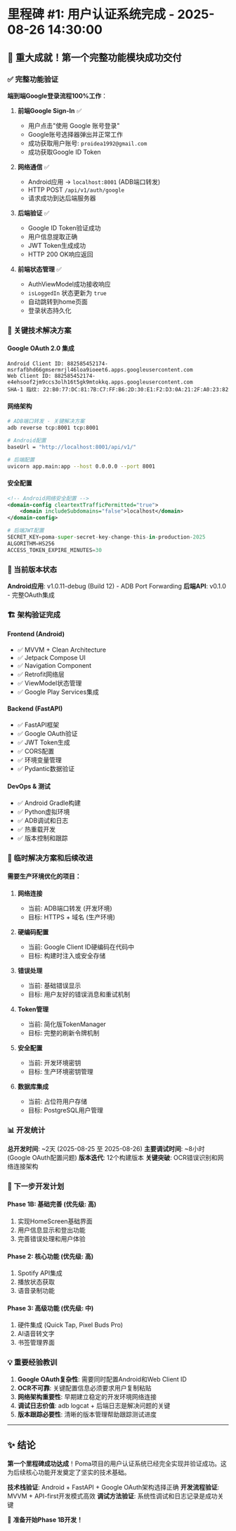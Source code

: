 # 里程碑 #1: 用户认证系统完成 - 2025-08-26 14:30:00

## 🎉 重大成就！第一个完整功能模块成功交付

### ✅ 完整功能验证
**端到端Google登录流程100%工作**：

1. **前端Google Sign-In** ✅
   - 用户点击"使用 Google 账号登录"
   - Google账号选择器弹出并正常工作
   - 成功获取用户账号: `proidea1992@gmail.com`
   - 成功获取Google ID Token

2. **网络通信** ✅
   - Android应用 → `localhost:8001` (ADB端口转发)
   - HTTP POST `/api/v1/auth/google`
   - 请求成功到达后端服务器

3. **后端验证** ✅
   - Google ID Token验证成功
   - 用户信息提取正确
   - JWT Token生成成功
   - HTTP 200 OK响应返回

4. **前端状态管理** ✅
   - AuthViewModel成功接收响应
   - `isLoggedIn` 状态更新为 `true`
   - 自动跳转到home页面
   - 登录状态持久化

### 🔧 关键技术解决方案

#### Google OAuth 2.0 集成
```
Android Client ID: 882585452174-msrfafbhd66gmsermrjl46loa9ioeet6.apps.googleusercontent.com
Web Client ID: 882585452174-e4ehsoof2jm9ccs3olh16t5gk9mtokkq.apps.googleusercontent.com
SHA-1 指纹: 22:B0:77:DC:81:7B:C7:FF:B6:2D:30:E1:F2:D3:0A:21:2F:A0:23:82
```

#### 网络架构
```bash
# ADB端口转发 - 关键解决方案
adb reverse tcp:8001 tcp:8001

# Android配置
baseUrl = "http://localhost:8001/api/v1/"

# 后端配置  
uvicorn app.main:app --host 0.0.0.0 --port 8001
```

#### 安全配置
```xml
<!-- Android网络安全配置 -->
<domain-config cleartextTrafficPermitted="true">
    <domain includeSubdomains="false">localhost</domain>
</domain-config>
```

```python
# 后端JWT配置
SECRET_KEY=poma-super-secret-key-change-this-in-production-2025
ALGORITHM=HS256
ACCESS_TOKEN_EXPIRE_MINUTES=30
```

### 📱 当前版本状态
**Android应用**: v1.0.11-debug (Build 12) - ADB Port Forwarding
**后端API**: v0.1.0 - 完整OAuth集成

### 🏗️ 架构验证完成

#### Frontend (Android)
- ✅ MVVM + Clean Architecture
- ✅ Jetpack Compose UI
- ✅ Navigation Component
- ✅ Retrofit网络层
- ✅ ViewModel状态管理
- ✅ Google Play Services集成

#### Backend (FastAPI)
- ✅ FastAPI框架
- ✅ Google OAuth验证
- ✅ JWT Token生成
- ✅ CORS配置
- ✅ 环境变量管理
- ✅ Pydantic数据验证

#### DevOps & 测试
- ✅ Android Gradle构建
- ✅ Python虚拟环境
- ✅ ADB调试和日志
- ✅ 热重载开发
- ✅ 版本控制和跟踪

### 🚧 临时解决方案和后续改进

#### 需要生产环境优化的项目：

1. **网络连接**
   - 当前: ADB端口转发 (开发环境)
   - 目标: HTTPS + 域名 (生产环境)

2. **硬编码配置**
   - 当前: Google Client ID硬编码在代码中
   - 目标: 构建时注入或安全存储

3. **错误处理**
   - 当前: 基础错误显示
   - 目标: 用户友好的错误消息和重试机制

4. **Token管理**
   - 当前: 简化版TokenManager
   - 目标: 完整的刷新令牌机制

5. **安全配置**
   - 当前: 开发环境密钥
   - 目标: 生产环境密钥管理

6. **数据库集成**
   - 当前: 占位符用户存储
   - 目标: PostgreSQL用户管理

### 📊 开发统计

**总开发时间**: ~2天 (2025-08-25 至 2025-08-26)
**主要调试时间**: ~8小时 (Google OAuth配置问题)
**版本迭代**: 12个构建版本
**关键突破**: OCR错误识别和网络连接架构

### 🎯 下一步开发计划

#### Phase 1B: 基础完善 (优先级: 高)
1. 实现HomeScreen基础界面
2. 用户信息显示和登出功能
3. 完善错误处理和用户体验

#### Phase 2: 核心功能 (优先级: 高)
1. Spotify API集成
2. 播放状态获取
3. 语音录制功能

#### Phase 3: 高级功能 (优先级: 中)
1. 硬件集成 (Quick Tap, Pixel Buds Pro)
2. AI语音转文字
3. 书签管理界面

### 💡 重要经验教训

1. **Google OAuth复杂性**: 需要同时配置Android和Web Client ID
2. **OCR不可靠**: 关键配置信息必须要求用户复制粘贴
3. **网络架构重要性**: 早期建立稳定的开发环境网络连接
4. **调试日志价值**: adb logcat + 后端日志是解决问题的关键
5. **版本跟踪必要性**: 清晰的版本管理帮助跟踪测试进度

---

## ✨ 结论

**第一个里程碑成功达成**！Poma项目的用户认证系统已经完全实现并验证成功。这为后续核心功能开发奠定了坚实的技术基础。

**技术栈验证**: Android + FastAPI + Google OAuth架构选择正确
**开发流程验证**: MVVM + API-first开发模式高效
**调试方法验证**: 系统性调试和日志记录是成功关键

🚀 **准备开始Phase 1B开发！**